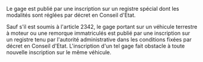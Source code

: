 Le gage est publié par une inscription sur un registre spécial dont les modalités sont réglées par décret en Conseil d'Etat.


Sauf s'il est soumis à l'article 2342, le gage portant sur un véhicule terrestre à moteur ou une remorque immatriculés est publié par une inscription sur un registre tenu par l'autorité administrative dans les conditions fixées par décret en Conseil d'Etat. L'inscription d'un tel gage fait obstacle à toute nouvelle inscription sur le même véhicule.

